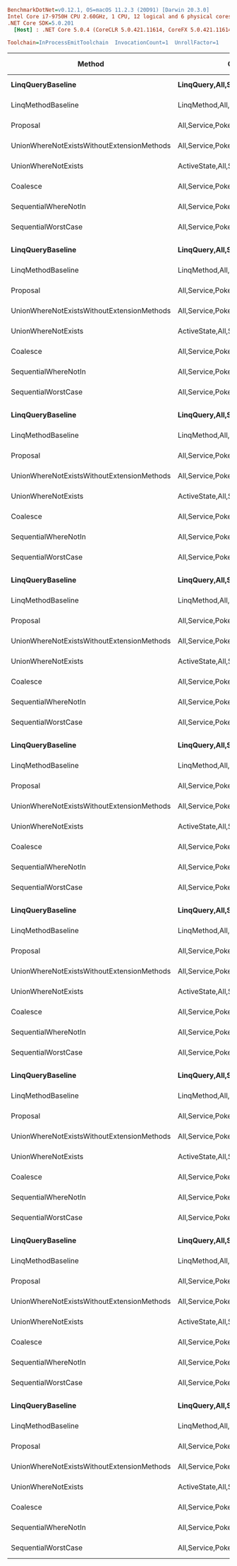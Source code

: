 ``` ini

BenchmarkDotNet=v0.12.1, OS=macOS 11.2.3 (20D91) [Darwin 20.3.0]
Intel Core i7-9750H CPU 2.60GHz, 1 CPU, 12 logical and 6 physical cores
.NET Core SDK=5.0.201
  [Host] : .NET Core 5.0.4 (CoreCLR 5.0.421.11614, CoreFX 5.0.421.11614), X64 RyuJIT

Toolchain=InProcessEmitToolchain  InvocationCount=1  UnrollFactor=1  

```
|                                     Method |                                Categories | Groups | Numbers |       Mean |     Error |      StdDev |     Median | Ratio | RatioSD | Gen 0 | Gen 1 | Gen 2 | Allocated |
|------------------------------------------- |------------------------------------------ |------- |-------- |-----------:|----------:|------------:|-----------:|------:|--------:|------:|------:|------:|----------:|
|                          **LinqQueryBaseline** |   **LinqQuery,All,Service,Pokeflex,Linq,Get** |      **5** |      **10** | **2,585.5 μs** |  **58.16 μs** |   **169.66 μs** | **2,575.4 μs** |  **1.00** |    **0.00** |     **-** |     **-** |     **-** |  **22.05 KB** |
|                         LinqMethodBaseline |  LinqMethod,All,Service,Pokeflex,Linq,Get |      5 |      10 |   241.3 μs |  19.78 μs |    58.01 μs |   234.2 μs |  0.09 |    0.02 |     - |     - |     - |  11.68 KB |
|                                   Proposal |             All,Service,Pokeflex,Linq,Get |      5 |      10 | 2,627.3 μs |  90.34 μs |   266.38 μs | 2,588.4 μs |  1.02 |    0.12 |     - |     - |     - |   41.8 KB |
| UnionWhereNotExistsWithoutExtensionMethods |             All,Service,Pokeflex,Linq,Get |      5 |      10 | 2,676.7 μs |  94.82 μs |   278.10 μs | 2,651.3 μs |  1.04 |    0.12 |     - |     - |     - |  34.65 KB |
|                        UnionWhereNotExists | ActiveState,All,Service,Pokeflex,Linq,Get |      5 |      10 | 2,501.6 μs | 104.88 μs |   309.24 μs | 2,512.4 μs |  0.97 |    0.14 |     - |     - |     - |  23.64 KB |
|                                   Coalesce |             All,Service,Pokeflex,Linq,Get |      5 |      10 | 2,559.5 μs |  61.79 μs |   177.28 μs | 2,556.9 μs |  0.99 |    0.09 |     - |     - |     - |  44.12 KB |
|                       SequentialWhereNotIn |             All,Service,Pokeflex,Linq,Get |      5 |      10 | 4,507.7 μs | 151.72 μs |   447.34 μs | 4,470.2 μs |  1.75 |    0.19 |     - |     - |     - |   45.8 KB |
|                        SequentialWorstCase |             All,Service,Pokeflex,Linq,Get |      5 |      10 | 4,681.5 μs | 344.49 μs |   988.39 μs | 4,267.4 μs |  1.82 |    0.42 |     - |     - |     - |  39.62 KB |
|                                            |                                           |        |         |            |           |             |            |       |         |       |       |       |           |
|                          **LinqQueryBaseline** |   **LinqQuery,All,Service,Pokeflex,Linq,Get** |      **5** |    **1000** | **2,650.4 μs** |  **89.12 μs** |   **258.56 μs** | **2,613.5 μs** |  **1.00** |    **0.00** |     **-** |     **-** |     **-** |  **21.43 KB** |
|                         LinqMethodBaseline |  LinqMethod,All,Service,Pokeflex,Linq,Get |      5 |    1000 |   266.7 μs |  14.35 μs |    41.64 μs |   258.1 μs |  0.10 |    0.02 |     - |     - |     - |  21.38 KB |
|                                   Proposal |             All,Service,Pokeflex,Linq,Get |      5 |    1000 | 3,008.4 μs |  82.75 μs |   241.40 μs | 2,968.1 μs |  1.15 |    0.14 |     - |     - |     - |  42.49 KB |
| UnionWhereNotExistsWithoutExtensionMethods |             All,Service,Pokeflex,Linq,Get |      5 |    1000 | 2,689.0 μs |  73.89 μs |   214.37 μs | 2,679.9 μs |  1.02 |    0.12 |     - |     - |     - |  35.16 KB |
|                        UnionWhereNotExists | ActiveState,All,Service,Pokeflex,Linq,Get |      5 |    1000 | 2,549.9 μs |  66.65 μs |   195.48 μs | 2,577.4 μs |  0.97 |    0.10 |     - |     - |     - |  23.81 KB |
|                                   Coalesce |             All,Service,Pokeflex,Linq,Get |      5 |    1000 | 2,981.2 μs |  67.28 μs |   194.12 μs | 2,980.6 μs |  1.14 |    0.13 |     - |     - |     - |  43.66 KB |
|                       SequentialWhereNotIn |             All,Service,Pokeflex,Linq,Get |      5 |    1000 | 4,686.3 μs |  93.26 μs |   264.55 μs | 4,690.1 μs |  1.79 |    0.20 |     - |     - |     - |  46.42 KB |
|                        SequentialWorstCase |             All,Service,Pokeflex,Linq,Get |      5 |    1000 | 4,443.1 μs | 100.23 μs |   293.95 μs | 4,453.2 μs |  1.69 |    0.16 |     - |     - |     - |  41.17 KB |
|                                            |                                           |        |         |            |           |             |            |       |         |       |       |       |           |
|                          **LinqQueryBaseline** |   **LinqQuery,All,Service,Pokeflex,Linq,Get** |      **5** |   **10000** | **2,811.6 μs** |  **55.63 μs** |   **139.56 μs** | **2,813.5 μs** |  **1.00** |    **0.00** |     **-** |     **-** |     **-** |  **21.43 KB** |
|                         LinqMethodBaseline |  LinqMethod,All,Service,Pokeflex,Linq,Get |      5 |   10000 |   307.1 μs |  16.08 μs |    47.16 μs |   303.8 μs |  0.11 |    0.02 |     - |     - |     - |  21.38 KB |
|                                   Proposal |             All,Service,Pokeflex,Linq,Get |      5 |   10000 | 2,743.6 μs |  73.99 μs |   218.15 μs | 2,746.8 μs |  0.99 |    0.09 |     - |     - |     - |  42.49 KB |
| UnionWhereNotExistsWithoutExtensionMethods |             All,Service,Pokeflex,Linq,Get |      5 |   10000 | 2,989.1 μs |  67.44 μs |   196.72 μs | 2,987.8 μs |  1.07 |    0.09 |     - |     - |     - |  35.16 KB |
|                        UnionWhereNotExists | ActiveState,All,Service,Pokeflex,Linq,Get |      5 |   10000 | 2,802.5 μs |  68.59 μs |   200.08 μs | 2,801.3 μs |  0.99 |    0.09 |     - |     - |     - |  23.81 KB |
|                                   Coalesce |             All,Service,Pokeflex,Linq,Get |      5 |   10000 | 4,079.4 μs | 208.62 μs |   615.13 μs | 4,033.4 μs |  1.46 |    0.22 |     - |     - |     - |  43.66 KB |
|                       SequentialWhereNotIn |             All,Service,Pokeflex,Linq,Get |      5 |   10000 | 4,895.2 μs | 129.36 μs |   381.41 μs | 4,869.1 μs |  1.75 |    0.16 |     - |     - |     - |  46.07 KB |
|                        SequentialWorstCase |             All,Service,Pokeflex,Linq,Get |      5 |   10000 | 4,963.8 μs | 136.88 μs |   401.44 μs | 4,985.8 μs |  1.75 |    0.15 |     - |     - |     - |  40.64 KB |
|                                            |                                           |        |         |            |           |             |            |       |         |       |       |       |           |
|                          **LinqQueryBaseline** |   **LinqQuery,All,Service,Pokeflex,Linq,Get** |     **10** |      **10** | **2,434.3 μs** |  **79.13 μs** |   **232.08 μs** | **2,391.8 μs** |  **1.00** |    **0.00** |     **-** |     **-** |     **-** |  **21.43 KB** |
|                         LinqMethodBaseline |  LinqMethod,All,Service,Pokeflex,Linq,Get |     10 |      10 |   262.5 μs |  16.84 μs |    49.38 μs |   270.6 μs |  0.11 |    0.02 |     - |     - |     - |  17.39 KB |
|                                   Proposal |             All,Service,Pokeflex,Linq,Get |     10 |      10 | 2,648.7 μs |  72.89 μs |   210.30 μs | 2,647.4 μs |  1.10 |    0.13 |     - |     - |     - |  42.49 KB |
| UnionWhereNotExistsWithoutExtensionMethods |             All,Service,Pokeflex,Linq,Get |     10 |      10 | 2,634.1 μs |  78.05 μs |   226.45 μs | 2,636.4 μs |  1.09 |    0.15 |     - |     - |     - |  35.16 KB |
|                        UnionWhereNotExists | ActiveState,All,Service,Pokeflex,Linq,Get |     10 |      10 | 2,562.7 μs |  57.69 μs |   170.10 μs | 2,553.4 μs |  1.06 |    0.11 |     - |     - |     - |  23.81 KB |
|                                   Coalesce |             All,Service,Pokeflex,Linq,Get |     10 |      10 | 2,830.0 μs |  70.44 μs |   199.83 μs | 2,834.7 μs |  1.17 |    0.13 |     - |     - |     - |  44.35 KB |
|                       SequentialWhereNotIn |             All,Service,Pokeflex,Linq,Get |     10 |      10 | 4,873.8 μs |  97.40 μs |   237.08 μs | 4,860.7 μs |  1.98 |    0.24 |     - |     - |     - |  46.07 KB |
|                        SequentialWorstCase |             All,Service,Pokeflex,Linq,Get |     10 |      10 | 4,477.3 μs | 114.47 μs |   335.73 μs | 4,492.8 μs |  1.86 |    0.22 |     - |     - |     - |  39.62 KB |
|                                            |                                           |        |         |            |           |             |            |       |         |       |       |       |           |
|                          **LinqQueryBaseline** |   **LinqQuery,All,Service,Pokeflex,Linq,Get** |     **10** |    **1000** | **2,702.3 μs** |  **79.35 μs** |   **233.96 μs** | **2,668.4 μs** |  **1.00** |    **0.00** |     **-** |     **-** |     **-** |  **21.43 KB** |
|                         LinqMethodBaseline |  LinqMethod,All,Service,Pokeflex,Linq,Get |     10 |    1000 |   287.6 μs |  17.25 μs |    50.03 μs |   300.9 μs |  0.11 |    0.02 |     - |     - |     - |  17.52 KB |
|                                   Proposal |             All,Service,Pokeflex,Linq,Get |     10 |    1000 | 2,839.4 μs |  61.68 μs |   180.89 μs | 2,847.0 μs |  1.06 |    0.13 |     - |     - |     - |  42.49 KB |
| UnionWhereNotExistsWithoutExtensionMethods |             All,Service,Pokeflex,Linq,Get |     10 |    1000 | 2,691.4 μs |  61.22 μs |   179.54 μs | 2,700.2 μs |  1.01 |    0.13 |     - |     - |     - |  35.16 KB |
|                        UnionWhereNotExists | ActiveState,All,Service,Pokeflex,Linq,Get |     10 |    1000 | 2,558.2 μs |  58.47 μs |   170.56 μs | 2,581.1 μs |  0.95 |    0.10 |     - |     - |     - |  23.81 KB |
|                                   Coalesce |             All,Service,Pokeflex,Linq,Get |     10 |    1000 | 3,020.6 μs |  74.99 μs |   221.10 μs | 2,997.9 μs |  1.13 |    0.14 |     - |     - |     - |  43.66 KB |
|                       SequentialWhereNotIn |             All,Service,Pokeflex,Linq,Get |     10 |    1000 | 5,171.3 μs | 119.68 μs |   349.10 μs | 5,170.0 μs |  1.93 |    0.23 |     - |     - |     - |   45.8 KB |
|                        SequentialWorstCase |             All,Service,Pokeflex,Linq,Get |     10 |    1000 | 4,559.2 μs | 108.03 μs |   313.42 μs | 4,574.3 μs |  1.70 |    0.21 |     - |     - |     - |  39.62 KB |
|                                            |                                           |        |         |            |           |             |            |       |         |       |       |       |           |
|                          **LinqQueryBaseline** |   **LinqQuery,All,Service,Pokeflex,Linq,Get** |     **10** |   **10000** | **3,247.4 μs** | **191.39 μs** |   **530.33 μs** | **3,141.0 μs** |  **1.00** |    **0.00** |     **-** |     **-** |     **-** |  **21.43 KB** |
|                         LinqMethodBaseline |  LinqMethod,All,Service,Pokeflex,Linq,Get |     10 |   10000 |   266.7 μs |   8.29 μs |    23.12 μs |   267.4 μs |  0.08 |    0.01 |     - |     - |     - |  20.57 KB |
|                                   Proposal |             All,Service,Pokeflex,Linq,Get |     10 |   10000 | 3,001.8 μs |  67.32 μs |   194.25 μs | 3,014.6 μs |  0.95 |    0.16 |     - |     - |     - |  42.49 KB |
| UnionWhereNotExistsWithoutExtensionMethods |             All,Service,Pokeflex,Linq,Get |     10 |   10000 | 2,517.3 μs |  65.17 μs |   191.13 μs | 2,544.6 μs |  0.79 |    0.14 |     - |     - |     - |  35.16 KB |
|                        UnionWhereNotExists | ActiveState,All,Service,Pokeflex,Linq,Get |     10 |   10000 | 2,880.4 μs |  56.85 μs |   116.12 μs | 2,884.5 μs |  0.91 |    0.17 |     - |     - |     - |  23.81 KB |
|                                   Coalesce |             All,Service,Pokeflex,Linq,Get |     10 |   10000 | 4,299.9 μs | 201.71 μs |   591.58 μs | 4,314.6 μs |  1.37 |    0.29 |     - |     - |     - |  43.66 KB |
|                       SequentialWhereNotIn |             All,Service,Pokeflex,Linq,Get |     10 |   10000 | 5,359.7 μs | 119.76 μs |   353.12 μs | 5,360.8 μs |  1.71 |    0.29 |     - |     - |     - |  46.07 KB |
|                        SequentialWorstCase |             All,Service,Pokeflex,Linq,Get |     10 |   10000 | 4,359.0 μs |  87.15 μs |   244.39 μs | 4,373.7 μs |  1.38 |    0.23 |     - |     - |     - |  39.62 KB |
|                                            |                                           |        |         |            |           |             |            |       |         |       |       |       |           |
|                          **LinqQueryBaseline** |   **LinqQuery,All,Service,Pokeflex,Linq,Get** |     **15** |      **10** | **2,329.3 μs** | **119.27 μs** |   **347.91 μs** | **2,248.7 μs** |  **1.00** |    **0.00** |     **-** |     **-** |     **-** |  **21.43 KB** |
|                         LinqMethodBaseline |  LinqMethod,All,Service,Pokeflex,Linq,Get |     15 |      10 |   217.9 μs |  10.60 μs |    30.25 μs |   210.1 μs |  0.10 |    0.02 |     - |     - |     - |  21.25 KB |
|                                   Proposal |             All,Service,Pokeflex,Linq,Get |     15 |      10 | 2,492.3 μs | 119.64 μs |   350.88 μs | 2,494.4 μs |  1.09 |    0.18 |     - |     - |     - |  43.15 KB |
| UnionWhereNotExistsWithoutExtensionMethods |             All,Service,Pokeflex,Linq,Get |     15 |      10 | 2,456.9 μs |  86.67 μs |   252.81 μs | 2,481.4 μs |  1.08 |    0.18 |     - |     - |     - |  35.16 KB |
|                        UnionWhereNotExists | ActiveState,All,Service,Pokeflex,Linq,Get |     15 |      10 | 2,193.6 μs |  82.53 μs |   242.04 μs | 2,166.4 μs |  0.96 |    0.17 |     - |     - |     - |  23.81 KB |
|                                   Coalesce |             All,Service,Pokeflex,Linq,Get |     15 |      10 | 2,412.2 μs |  79.57 μs |   233.37 μs | 2,375.4 μs |  1.06 |    0.19 |     - |     - |     - |  43.66 KB |
|                       SequentialWhereNotIn |             All,Service,Pokeflex,Linq,Get |     15 |      10 | 4,205.2 μs | 122.54 μs |   355.52 μs | 4,168.7 μs |  1.85 |    0.32 |     - |     - |     - |  46.07 KB |
|                        SequentialWorstCase |             All,Service,Pokeflex,Linq,Get |     15 |      10 | 3,680.7 μs | 120.15 μs |   338.89 μs | 3,666.5 μs |  1.60 |    0.24 |     - |     - |     - |  40.64 KB |
|                                            |                                           |        |         |            |           |             |            |       |         |       |       |       |           |
|                          **LinqQueryBaseline** |   **LinqQuery,All,Service,Pokeflex,Linq,Get** |     **15** |    **1000** | **2,373.7 μs** |  **76.05 μs** |   **220.63 μs** | **2,328.0 μs** |  **1.00** |    **0.00** |     **-** |     **-** |     **-** |  **21.43 KB** |
|                         LinqMethodBaseline |  LinqMethod,All,Service,Pokeflex,Linq,Get |     15 |    1000 |   254.1 μs |  13.35 μs |    38.93 μs |   247.7 μs |  0.11 |    0.02 |     - |     - |     - |  18.51 KB |
|                                   Proposal |             All,Service,Pokeflex,Linq,Get |     15 |    1000 | 2,555.1 μs |  75.10 μs |   220.27 μs | 2,512.0 μs |  1.09 |    0.15 |     - |     - |     - |  42.49 KB |
| UnionWhereNotExistsWithoutExtensionMethods |             All,Service,Pokeflex,Linq,Get |     15 |    1000 | 2,701.2 μs |  62.63 μs |   181.71 μs | 2,703.0 μs |  1.15 |    0.13 |     - |     - |     - |  35.16 KB |
|                        UnionWhereNotExists | ActiveState,All,Service,Pokeflex,Linq,Get |     15 |    1000 | 2,399.4 μs |  78.57 μs |   230.43 μs | 2,375.7 μs |  1.02 |    0.16 |     - |     - |     - |  24.14 KB |
|                                   Coalesce |             All,Service,Pokeflex,Linq,Get |     15 |    1000 | 2,502.0 μs |  87.70 μs |   254.43 μs | 2,526.7 μs |  1.06 |    0.13 |     - |     - |     - |  43.66 KB |
|                       SequentialWhereNotIn |             All,Service,Pokeflex,Linq,Get |     15 |    1000 | 5,016.3 μs | 126.58 μs |   373.21 μs | 4,967.5 μs |  2.14 |    0.27 |     - |     - |     - |  46.43 KB |
|                        SequentialWorstCase |             All,Service,Pokeflex,Linq,Get |     15 |    1000 | 4,295.0 μs | 134.87 μs |   395.55 μs | 4,310.2 μs |  1.83 |    0.24 |     - |     - |     - |  41.25 KB |
|                                            |                                           |        |         |            |           |             |            |       |         |       |       |       |           |
|                          **LinqQueryBaseline** |   **LinqQuery,All,Service,Pokeflex,Linq,Get** |     **15** |   **10000** | **4,277.8 μs** | **574.08 μs** | **1,656.34 μs** | **3,976.3 μs** |  **1.00** |    **0.00** |     **-** |     **-** |     **-** |  **21.43 KB** |
|                         LinqMethodBaseline |  LinqMethod,All,Service,Pokeflex,Linq,Get |     15 |   10000 |   287.1 μs |  12.20 μs |    35.21 μs |   278.4 μs |  0.08 |    0.03 |     - |     - |     - |  20.34 KB |
|                                   Proposal |             All,Service,Pokeflex,Linq,Get |     15 |   10000 | 4,344.9 μs | 294.48 μs |   849.63 μs | 4,347.6 μs |  1.17 |    0.51 |     - |     - |     - |  42.49 KB |
| UnionWhereNotExistsWithoutExtensionMethods |             All,Service,Pokeflex,Linq,Get |     15 |   10000 | 3,279.7 μs | 233.82 μs |   655.67 μs | 3,187.8 μs |  0.89 |    0.38 |     - |     - |     - |  35.16 KB |
|                        UnionWhereNotExists | ActiveState,All,Service,Pokeflex,Linq,Get |     15 |   10000 | 3,356.8 μs | 222.03 μs |   644.16 μs | 3,268.5 μs |  0.91 |    0.38 |     - |     - |     - |  23.81 KB |
|                                   Coalesce |             All,Service,Pokeflex,Linq,Get |     15 |   10000 | 4,613.6 μs | 291.04 μs |   835.06 μs | 4,571.4 μs |  1.23 |    0.46 |     - |     - |     - |  43.66 KB |
|                       SequentialWhereNotIn |             All,Service,Pokeflex,Linq,Get |     15 |   10000 | 5,753.2 μs | 226.85 μs |   661.74 μs | 5,716.5 μs |  1.55 |    0.58 |     - |     - |     - |  46.07 KB |
|                        SequentialWorstCase |             All,Service,Pokeflex,Linq,Get |     15 |   10000 | 5,532.4 μs | 251.69 μs |   734.19 μs | 5,483.6 μs |  1.49 |    0.57 |     - |     - |     - |  40.98 KB |
